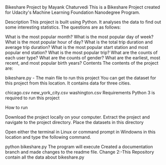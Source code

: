 Bikeshare Project
by Mayank Chaturvedi
This is a Bikeshare Project created for Udacity's Machine Learning Foundation Nanodegree Program.

Description
This project is built using Python. It analyses the data to find out some interesting statistics. The questions are as follows:

What is the most popular month?
What is the most popular day of week?
What is the most popular hour of day?
What is the total trip duration and average trip duration?
What is the most popular start station and most popular end station?
What is the most popular trip?
What are the counts of each user type?
What are the counts of gender?
What are the earliest, most recent, and most popular birth years?
Contents
The contents of the project are:

bikeshare.py - The main file to run this project
You can get the dataset for this project from this location. It contains data for three cities.

chicago.csv
new_york_city.csv
washington.csv
Requirements
Python 3 is required to run this project

How to run

Download the project locally on your computer. Extract the project and navigate to the project directory. Place the datasets in this directory

Open either the terminal in Linux or command prompt in Windowns in this location and type the following command.

python bikeshare.py
The program will execute
Created a documentation branch and made changes to the readme file.
Change 2:-This Repository contain all the data about bikeshare.py
